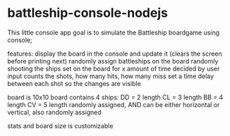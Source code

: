 # battleship-console-nodejs
This little console app goal is to simulate the Battleship boardgame using console;

features: display the board in the console and update it (clears the screen before printing next) 
randomly assign battleships on the board 
randomly shooting the ships set on the board for x amount of time decided by user input 
counts the shots, how many hits, how many miss 
set a time delay between each shot so the changes are visible

board is 10x10 board contains 4 ships: DD = 2 length CL = 3 length BB = 4 length CV = 5 length randomly assigned, AND can be either horizontal or vertical, also randomly assigned

stats and board size is customizable
